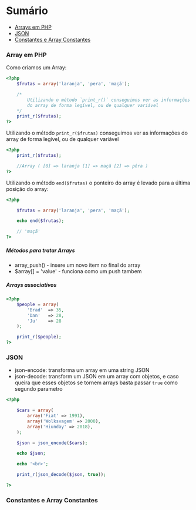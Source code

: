 # Sumário

- [Arrays em PHP](#arrays-em-php)
- [JSON](#json)
- [Constantes e Array Constantes](#constantes-e-array-constantes)

### Array em PHP

Como criamos um Array:

```php
<?php
    $frutas = array('laranja', 'pera', 'maçã');

    /*
        Utilizando o método `print_r()` conseguimos ver as informações
        do array de forma legível, ou de qualquer variável
    */
    print_r($frutas);
?>
```

Utilizando o método `print_r($frutas)` conseguimos ver as informações
do array de forma legível, ou de qualquer variável

```php
<?php
    print_r($frutas);

    //Array ( [0] => laranja [1] => maçã [2] => pêra )
?>
```

Utilizando o método `end($frutas)` o ponteiro do array é levado para
a última posição do array:

```php
<?php

    $frutas = array('laranja', 'pera', 'maçã');

    echo end($frutas);

    // 'maçã'
?>
```

##### Métodos para tratar Arrays

- array_push() - insere um novo item no final do array
- $array[] = 'value' - funciona como um push tambem

##### Arrays associativos

```php
<?php
    $people = array(
        'Brad'  => 35,
        'Dan'   => 28,
        'Ju'    => 28
    );

    print_r($people);
?>
```

### JSON

- json-encode: transforma um array em uma string JSON
- json-decode: transform um JSON em um array com objetos, e caso queira que esses objetos se tornem arrays basta passar `true` como segundo parametro

```php
<?php

    $cars = array(
        array('Fiat' => 1991),
        array('Wolksvagem' => 2000),
        array('Hiunday' => 2018),
    );

    $json = json_encode($cars);

    echo $json;

    echo '<br>';

    print_r(json_decode($json, true));

?>
```

### Constantes e Array Constantes



